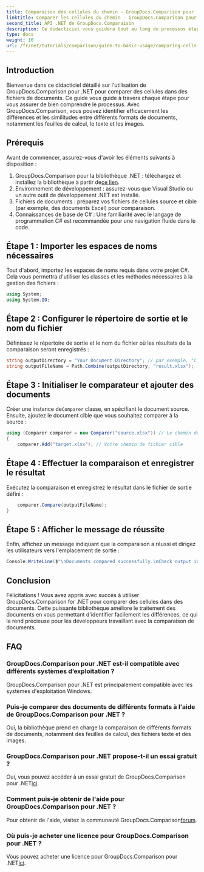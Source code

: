 ```yaml
---
title: Comparaison des cellules du chemin - GroupDocs.Comparison pour .NET
linktitle: Comparer les cellules du chemin - GroupDocs.Comparison pour .NET
second_title: API .NET de GroupDocs.Comparaison
description: Ce didacticiel vous guidera tout au long du processus étape par étape de comparaison du contenu des cellules Excel, permettant aux développeurs d'identifier efficacement les différences et les similitudes entre les documents.
type: docs
weight: 10
url: /fr/net/tutorials/comparison/guide-to-basic-usage/comparing-cells-from-path/
---
```

## Introduction

Bienvenue dans ce didacticiel détaillé sur l'utilisation de GroupDocs.Comparison pour .NET pour comparer des cellules dans des fichiers de documents. Ce guide vous guide à travers chaque étape pour vous assurer de bien comprendre le processus. Avec GroupDocs.Comparison, vous pouvez identifier efficacement les différences et les similitudes entre différents formats de documents, notamment les feuilles de calcul, le texte et les images.

## Prérequis

Avant de commencer, assurez-vous d'avoir les éléments suivants à disposition :

1.  GroupDocs.Comparison pour la bibliothèque .NET : téléchargez et installez la bibliothèque à partir de[ce lien](https://releases.groupdocs.com/comparison/net/).
2. Environnement de développement : assurez-vous que Visual Studio ou un autre outil de développement .NET est installé.
3. Fichiers de documents : préparez vos fichiers de cellules source et cible (par exemple, des documents Excel) pour comparaison.
4. Connaissances de base de C# : Une familiarité avec le langage de programmation C# est recommandée pour une navigation fluide dans le code.

## Étape 1 : Importer les espaces de noms nécessaires

Tout d'abord, importez les espaces de noms requis dans votre projet C#. Cela vous permettra d'utiliser les classes et les méthodes nécessaires à la gestion des fichiers :

```csharp
using System;
using System.IO;
```

## Étape 2 : Configurer le répertoire de sortie et le nom du fichier

Définissez le répertoire de sortie et le nom du fichier où les résultats de la comparaison seront enregistrés :

```csharp
string outputDirectory = "Your Document Directory"; // par exemple, "C:\\Documents"
string outputFileName = Path.Combine(outputDirectory, "result.xlsx");
```

## Étape 3 : Initialiser le comparateur et ajouter des documents

 Créer une instance de`Comparer` classe, en spécifiant le document source. Ensuite, ajoutez le document cible que vous souhaitez comparer à la source :

```csharp
using (Comparer comparer = new Comparer("source.xlsx")) // Le chemin de votre fichier source
{
    comparer.Add("target.xlsx"); // Votre chemin de fichier cible
```

## Étape 4 : Effectuer la comparaison et enregistrer le résultat

Exécutez la comparaison et enregistrez le résultat dans le fichier de sortie défini :

```csharp
    comparer.Compare(outputFileName);
}
```

## Étape 5 : Afficher le message de réussite

Enfin, affichez un message indiquant que la comparaison a réussi et dirigez les utilisateurs vers l'emplacement de sortie :

```csharp
Console.WriteLine($"\nDocuments compared successfully.\nCheck output in {outputDirectory}.");
```

## Conclusion

Félicitations ! Vous avez appris avec succès à utiliser GroupDocs.Comparison for .NET pour comparer des cellules dans des documents. Cette puissante bibliothèque améliore le traitement des documents en vous permettant d'identifier facilement les différences, ce qui la rend précieuse pour les développeurs travaillant avec la comparaison de documents.

## FAQ

### GroupDocs.Comparison pour .NET est-il compatible avec différents systèmes d’exploitation ?

GroupDocs.Comparison pour .NET est principalement compatible avec les systèmes d'exploitation Windows.

### Puis-je comparer des documents de différents formats à l'aide de GroupDocs.Comparison pour .NET ?

Oui, la bibliothèque prend en charge la comparaison de différents formats de documents, notamment des feuilles de calcul, des fichiers texte et des images.

### GroupDocs.Comparison pour .NET propose-t-il un essai gratuit ?

 Oui, vous pouvez accéder à un essai gratuit de GroupDocs.Comparison pour .NET[ici](https://releases.groupdocs.com/).

### Comment puis-je obtenir de l'aide pour GroupDocs.Comparison pour .NET ?

 Pour obtenir de l'aide, visitez la communauté GroupDocs.Comparison[forum](https://forum.groupdocs.com/c/comparison/12).

### Où puis-je acheter une licence pour GroupDocs.Comparison pour .NET ?

 Vous pouvez acheter une licence pour GroupDocs.Comparison pour .NET[ici](https://purchase.groupdocs.com/buy).
